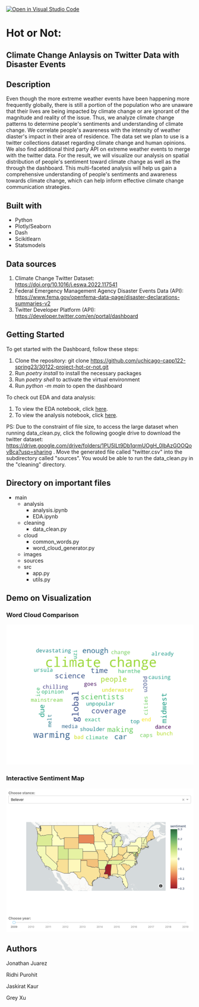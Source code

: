 [![Open in Visual Studio Code](https://classroom.github.com/assets/open-in-vscode-c66648af7eb3fe8bc4f294546bfd86ef473780cde1dea487d3c4ff354943c9ae.svg)](https://classroom.github.com/online_ide?assignment_repo_id=9908682&assignment_repo_type=AssignmentRepo)

# Hot or Not: 
## Climate Change Anlaysis on Twitter Data with Disaster Events

## Description
Even though the more extreme weather events have been happening more frequently globally, there is still a portion of the population who are unaware that their lives are being impacted by climate change or are ignorant of the magnitude and reality of the issue. Thus, we analyze climate change patterns to determine people's sentiments and understanding of climate change. We correlate people's awareness with the intensity of weather diaster's impact in their area of residence. The data set we plan to use is a twitter collections dataset regarding climate change and human opinions. We also find additional third party API on extreme weather events to merge with the twitter data. For the result, we will visualize our analysis on spatial distribution of people's sentiment toward climate change as well as the through the dashboard. This multi-faceted analysis will help us gain a comprehensive understanding of people's sentiments and awareness towards climate change, which can help inform effective climate change communication strategies.

## Built with
- Python
- Plotly/Seaborn
- Dash
- Scikitlearn
- Statsmodels

## Data sources
1. Climate Change Twitter Dataset: https://doi.org/10.1016/j.eswa.2022.117541 
2. Federal Emergency Management Agency Disaster Events Data (API): https://www.fema.gov/openfema-data-page/disaster-declarations-summaries-v2
3. Twitter Developer Platform (API): https://developer.twitter.com/en/portal/dashboard

## Getting Started
To get started with the Dashboard, follow these steps:

1. Clone the repository: git clone https://github.com/uchicago-capp122-spring23/30122-project-hot-or-not.git
2. Run  *poetry install* to install the necessary packages
3. Run  *poetry shell* to activate the virtual environment
4. Run  *python -m main* to open the dashboard

To check out EDA and data analysis:
1. To view the EDA notebook, click [here](https://github.com/uchicago-capp122-spring23/30122-project-hot-or-not/blob/main/main/analysis/EDA.ipynb).
2. To view the analysis notebook, click [here](https://github.com/uchicago-capp122-spring23/30122-project-hot-or-not/blob/main/main/analysis/analysis.ipynb).

PS:
Due to the constraint of file size, to access the large dataset when running data_clean.py, click the following google drive to download the twitter dataset:
https://drive.google.com/drive/folders/1PU5ILt9Db1qrmUOgH_0lbAzGOOQovBca?usp=sharing
. Move the generated file called "twitter.csv" into the subdirectory called "sources". You would be able to run the data_clean.py in the "cleaning" directory.

## Directory on important files
- main
  - analysis
    - analysis.ipynb
    - EDA.ipynb
  - cleaning
    - data_clean.py
  - cloud
    - common_words.py
    - word_cloud_generator.py
  - images
  - sources
  - src
    - app.py
    - utils.py  
   
## Demo on Visualization
### Word Cloud Comparison
<p align="center">
<img src="/main/images/wordcloud_Fire_2019.png">
</p>

### Interactive Sentiment Map
<p align="center">
<img src= "./main/images/map_demo.png">
</p>

## Authors
Jonathan Juarez

Ridhi Purohit

Jaskirat Kaur

Grey Xu



